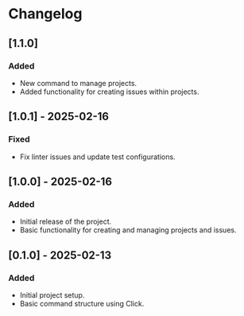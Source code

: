 # Changelog

## [1.1.0]
### Added
- New command to manage projects.
- Added functionality for creating issues within projects.


## [1.0.1] - 2025-02-16  
### Fixed
- Fix linter issues and update test configurations.

## [1.0.0] - 2025-02-16
### Added
- Initial release of the project.
- Basic functionality for creating and managing projects and issues.

## [0.1.0] - 2025-02-13
### Added
- Initial project setup.
- Basic command structure using Click.
